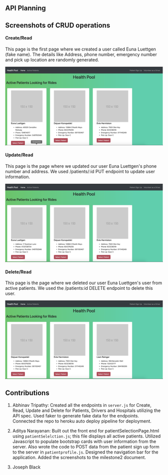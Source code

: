 ## API Planning



## Screenshots of CRUD operations

#### Create/Read

This page is the first page where we created a user called Euna Luettgen (fake name). The details like Address, phone number, emergency number and pick up location are randomly generated. 

![Create Users](images/create_user.png?raw=true)

#### Update/Read

This page is the page where we updated our user Euna Luettgen's phone number and address. We used /patients/:id PUT endpoint to update user information.

![Update Users](images/update_users.png?raw=true)

#### Delete/Read

This page is the page where we deleted our user Euna Luettgen's user from active patients. We used the /patients:id DELETE endpoint to delete this user.

![Delete Users](images/delete_users.png?raw=true)


## Contributions

1. Abhinav Tripathy: Created all the endpoints in `server.js` for Create, Read, Update and Delete for Patients, Drivers and Hospitals utilizing the API spec. Used faker to generate fake data for the endpoints. Connected the repo to heroku auto deploy pipeline for deployment. 

2. Aditya Narayanan: Built out the front end for patientSelectionPage.html using `patientSelelction.js`; this file displays all active patients. Utilized Javascript to populate bootstrap cards with user information from the server. Also wrote the code to POST data from the patient sign up form to the server in `patientprofile.js`. Designed the navigation bar for the application. Added the screenshots to the milestone2 document. 

3. Joseph Black